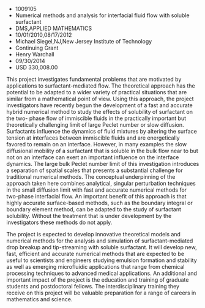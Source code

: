 
* 1009105
* Numerical methods and analysis for interfacial fluid flow with soluble surfactant
* DMS,APPLIED MATHEMATICS
* 10/01/2010,08/17/2012
* Michael Siegel,NJ,New Jersey Institute of Technology
* Continuing Grant
* Henry Warchall
* 09/30/2014
* USD 330,008.00

This project investigates fundamental problems that are motivated by
applications to surfactant-mediated flow. The theoretical approach has the
potential to be adapted to a wider variety of practical situations that are
similar from a mathematical point of view. Using this approach, the project
investigators have recently begun the development of a fast and accurate hybrid
numerical method to study the effects of solubility of surfactant on the two-
phase flow of immiscible fluids in the practically important but theoretically
challenging limit of large Peclet number or slow diffusion. Surfactants
influence the dynamics of fluid mixtures by altering the surface tension at
interfaces between immiscible fluids and are energetically favored to remain on
an interface. However, in many examples the slow diffusional mobility of a
surfactant that is soluble in the bulk flow near to but not on an interface can
exert an important influence on the interface dynamics. The large bulk Peclet
number limit of this investigation introduces a separation of spatial scales
that presents a substantial challenge for traditional numerical methods. The
conceptual underpinning of the approach taken here combines analytical, singular
perturbation techniques in the small diffusion limit with fast and accurate
numerical methods for two-phase interfacial flow. An important benefit of this
approach is that highly accurate surface-based methods, such as the boundary
integral or boundary element method, can be adapted to the study of surfactant
solubility. Without the treatment that is under development by the investigators
these methods do not apply.

The project is expected to develop innovative theoretical models and numerical
methods for the analysis and simulation of surfactant-mediated drop breakup and
tip-streaming with soluble surfactant. It will develop new, fast, efficient and
accurate numerical methods that are expected to be useful to scientists and
engineers studying emulsion formation and stability as well as emerging
microfluidic applications that range from chemical processing techniques to
advanced medical applications. An additional and important impact of the project
is the education and training of graduate students and postdoctoral fellows. The
interdisciplinary training they receive on this project will be valuable
preparation for a range of careers in mathematics and science.
